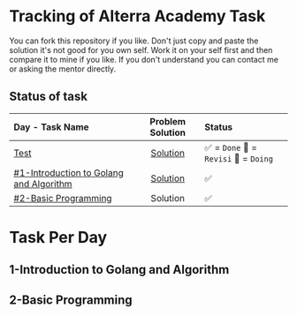 
# Tracking of Alterra Academy Task

You can fork this repository if you like. Don't just copy and paste the solution it's not good for you own self. Work it on your self first and then compare it to mine if you like. If you don't understand you can contact me or asking the mentor directly. 

## Status of task

 
| Day - Task Name | Problem Solution | Status |
| :-------- | :-------:| :---------------------------------------------------|
| [Test](##1-introduction-to-golang-and-algorithm)  		| [Solution](www.twitter.com/zeinfahrozi) |  ✅ = `Done` 🔄 = `Revisi` 💬 = `Doing`|
| [#1-Introduction to Golang and Algorithm](##1-introduction-to-golang-and-algorithm)  		| [Solution](www.twitter.com/zeinfah) |  ✅|
| [#2-Basic Programming](##2-basic-programming)  		| Solution |  ✅|

  


# Task Per Day

## 1-Introduction to Golang and Algorithm

## 2-Basic Programming

<!--stackedit_data:
eyJoaXN0b3J5IjpbLTE2NzM3Mjk3MTcsMTg1NTE4NTI4Miw2MT
U0Njg4NzYsLTE2Nzk2NzkyODFdfQ==
-->